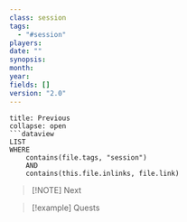 ```yaml
---
class: session
tags:
  - "#session"
players: 
date: ""
synopsis: 
month: 
year: 
fields: []
version: "2.0"
---
```


```ad-done
title: Previous
collapse: open
```dataview
LIST
WHERE 
	contains(file.tags, "session")
	AND
	contains(this.file.inlinks, file.link)
```

> [!NOTE] Next
> 

> [!example] Quests
> 

